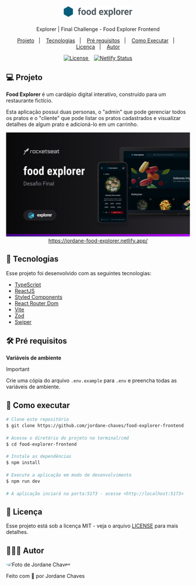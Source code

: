 <h1 align="center">
  <img
    src="./.github/logo.svg"
    alt="Logo Food Explorer"
    width="192px"
  />
</h1>

<p align="center">Explorer | Final Challenge - Food Explorer Frontend</p>

<p align="center">
  <a href="#-projeto">Projeto</a>&nbsp;&nbsp;&nbsp;|&nbsp;&nbsp;&nbsp;
  <a href="#-tecnologias">Tecnologias</a>&nbsp;&nbsp;&nbsp;|&nbsp;&nbsp;&nbsp;
  <a href="#%EF%B8%8F-pré-requisitos">Pré requisitos</a>&nbsp;&nbsp;&nbsp;|&nbsp;&nbsp;&nbsp;
  <a href="#-como-executar">Como Executar</a>&nbsp;&nbsp;&nbsp;|&nbsp;&nbsp;&nbsp;
  <a href="#-licença">Licença</a>&nbsp;&nbsp;&nbsp;|&nbsp;&nbsp;&nbsp;
  <a href="#-autor">Autor</a>
</p>

<p align="center">
  <a href="https://github.com/jordane-chaves/food-explorer-frontend/blob/main/LICENSE">
    <img alt="License" src="https://img.shields.io/static/v1?label=license&message=MIT&color=49AA26&labelColor=000000">
  </a>&nbsp;&nbsp;
  <a href="https://app.netlify.com/sites/jordane-food-explorer/deploys">
    <img alt="Netlify Status" src="https://api.netlify.com/api/v1/badges/af6f3afd-f68a-4f70-82a9-c7cd55adc874/deploy-status">
  </a>
</p>

## 💻 Projeto

**Food Explorer** é um cardápio digital interativo, construído para um restaurante fictício.

Esta aplicação possui duas personas, o "admin" que pode gerenciar todos os pratos e o "cliente" que pode listar os pratos cadastrados e visualizar detalhes de algum prato e adicioná-lo em um carrinho.

<p align="center">
  <a href="https://jordane-food-explorer.netlify.app/">
    <img alt="Visualização da aplicação" src="./.github/preview.png" />
    <span>https://jordane-food-explorer.netlify.app/</span>
  </a>
</p>

## 🚀 Tecnologias

Esse projeto foi desenvolvido com as seguintes tecnologias:

- [TypeScript](https://www.typescriptlang.org/)
- [ReactJS](https://react.dev/)
- [Styled Components](https://styled-components.com/)
- [React Router Dom](https://reactrouter.com/)
- [Vite](https://vitejs.dev/)
- [Zod](https://zod.dev/)
- [Swiper](https://swiperjs.com/)

## 🛠️ Pré requisitos

**Variáveis de ambiente**

> [!IMPORTANT]
> Crie uma cópia do arquivo `.env.example` para `.env` e preencha todas as variáveis de ambiente.

## 🎲 Como executar

```bash
# Clone este repositório
$ git clone https://github.com/jordane-chaves/food-explorer-frontend

# Acesse o diretório do projeto no terminal/cmd
$ cd food-explorer-frontend

# Instale as dependências
$ npm install

# Execute a aplicação em modo de desenvolvimento
$ npm run dev

# A aplicação inciará na porta:5173 - acesse <http://localhost:5173>
```

## 📝 Licença

Esse projeto está sob a licença MIT - veja o arquivo [LICENSE](https://github.com/jordane-chaves/food-explorer-frontend/blob/main/LICENSE) para mais detalhes.

## 👨🏻‍💻 Autor

<img
  style="border-radius:50%;"
  src="https://avatars.githubusercontent.com/jordane-chaves"
  width="100px;"
  title="Foto de Jordane Chaves"
  alt="Foto de Jordane Chaves"
/>

Feito com 💜 por Jordane Chaves
